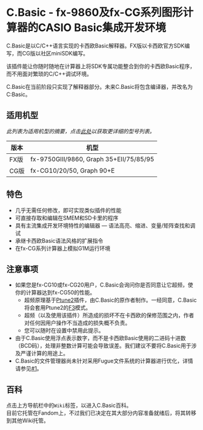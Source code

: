 # C.Basic - fx-9860及fx-CG系列图形计算器的CASIO Basic集成开发环境

C.Basic是以C/C++语言实现的卡西欧Basic解释器。FX版以卡西欧官方SDK编写，而CG版以社区miniSDK编写。

该插件能让你随时随地在计算器上将SDK专属功能整合到你的卡西欧Basic程序，而不用面对繁琐的C/C++调试环境。

C.Basic在当前阶段只实现了解释器部分。未来C.Basic将包含编译器，并改名为C:Basic。

## 适用机型

_此列表为适用机型的摘要，点击[此处](https://cbasic.fandom.com/wiki/Tutorials/Installation)以获取更详细的型号列表。_

版本 | 机型
---  | ---
FX版 | fx-9750GIII/9860, Graph 35+EII/75/85/95
CG版 | fx-CG10/20/50, Graph 90+E

## 特色

* 几乎无需任何修改，即可实现类似插件的性能
* 可直接存取和编辑在SMEM和SD卡里的程序
* 具有主流集成开发环境特性的编辑器 — 语法高亮、缩进、变量/矩阵查找和调试
* 承继卡西欧Basic语法风格的扩展指令
* 在fx-CG系列计算器上模拟G1M运行环境

## 注意事项

* 如果您是fx-CG10或fx-CG20用户，C.Basic会询问你是否同意让它超频，使你的计算器达到fx-CG50的性能。
  * 超频原理基于[Ptune2](https://git.planet-casio.com/CalcLoverHK/Ftune-Ptune)插件，由C.Basic的原作者制作。一经同意，C.Basic将会套用Ptune2的[F3](https://git.planet-casio.com/CalcLoverHK/Ftune-Ptune/wiki/Ptune2#presets)模式。
  * 超频（以及使用该插件）所造成的损坏不在卡西欧的保修范围之内，作者对任何因用户操作不当造成的损失概不负责。
  * 您可以随时在设置中禁用此提示。
* 由于C.Basic使用浮点表示数字，而不是卡西欧Basic使用的二进码十进数（BCD码），处理非整数计算可能会导致误差。我们建议不要将C.Basic用于涉及严谨计算的用途上。
* C.Basic的文件管理器尚未针对采用Fugue文件系统的计算器进行优化，详情请参见[#1](https://git.planet-casio.com/CalcLoverHK/C.Basic/issues/1)。

## 百科

点击上方导航栏中的`Wiki`标签，以进入C.Basic百科。  
目前它托管在Fandom上，不过我们已决定在其大部分内容准备就绪后，将其转移到其他Wiki托管。

